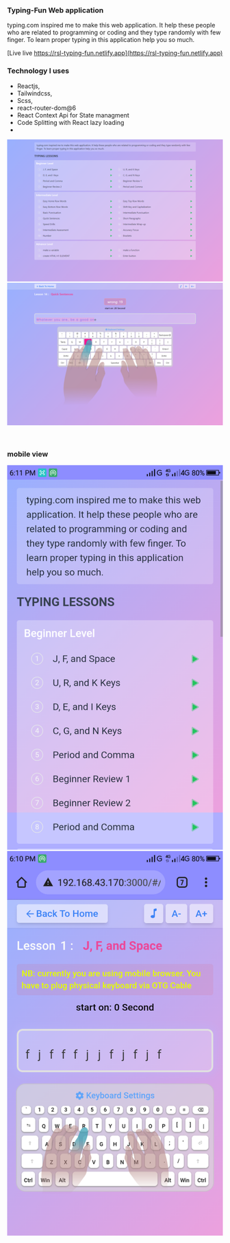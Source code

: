 ### Typing-Fun Web application



typing.com inspired me to make this web application. It help these people who are related to programming or coding and they type randomly with few finger. To learn proper typing in this application help you so much.

[Live live https://rsl-typing-fun.netlify.app](https://rsl-typing-fun.netlify.app)



### Technology I uses

- Reactjs,
- Tailwindcss,
- Scss,
- react-router-dom@6
- React Context Api for State managment
- Code Splitting with React lazy loading
- 

![preview](thumbs/2022-03-10_184600.png)
![preview](thumbs/2022-03-10_184522.png)


<br />

### mobile view

![preview](thumbs/Screenshot_2022-03-10-18-11-10.png)
![preview](thumbs/mobile-view.png)

